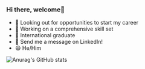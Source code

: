 ### Hi there, welcome👋

- 🔭 Looking out for opportunities to start my career
- 🌱 Working on a comprehensive skill set
- 👯 International graduate
- 💬 Send me a message on LinkedIn!
- 😄 He/Him
<!--
**howardng19/howardng19** is a ✨ _special_ ✨ repository because its `README.md` (this file) appears on your GitHub profile.

Here are some ideas to get you started:

- 🔭 I’m currently working on ...
- 🌱 I’m currently learning ...
- 👯 I’m looking to collaborate on ...
- 🤔 I’m looking for help with ...
- 💬 Ask me about ...
- 📫 How to reach me: ...
- 😄 Pronouns: ...
- ⚡ Fun fact: ...
-->

![Anurag's GitHub stats](https://github-readme-stats.vercel.app/api?username=howardng19&theme=swift&show_icons=true)
